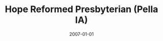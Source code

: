 ---
date: &id001 2007-01-01
end_date: null
location:
  address: 612 Franklin Street, Suite 101
  city: Pella
  state: IA
minister: []
ministers: []
name: Hope Reformed Presbyterian
names:
- end: null
  name: Hope Reformed Presbyterian mission work
  start: 2007-01-01
origination_date: *id001
raw_data: "IA    Pella\n\nHope Reformed Presbyterian mission work  (2007\u2013 )\n\
  612 Franklin Street, Suite 101"
received_from: null
states:
- IA
status:
  active: true
  end_date: null
  reason: null
  received_from: null
  withdrawal_to: null
title: Hope Reformed Presbyterian (Pella IA)
year_established:
- 2007

---